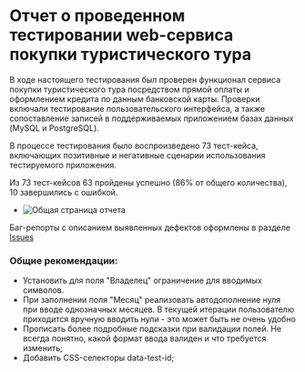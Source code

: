 # Отчет о проведенном тестировании web-сервиса покупки туристического тура

В ходе настоящего тестирования был проверен функционал сервиса покупки туристического тура посредством прямой оплаты и
оформлением кредита по данным банковской карты. Проверки включали тестирование пользовательского интерфейса, а также
сопоставление записей в поддерживаемых приложением базах данных (MySQL и PostgreSQL).

В процессе тестирования было воспроизведено 73 тест-кейса, включающих позитивные и негативные сценарии использования
тестируемого приложения.

Из 73 тест-кейсов 63 пройдены успешно (86% от общего количества), 10 завершились с ошибкой.

- ![Общая страница отчета](https://user-images.githubusercontent.com/93262160/169130144-d50ed979-276f-496f-9e14-75429430d5ca.png)


Баг-репорты с описанием выявленных дефектов оформлены в разделе [Issues](https://github.com/Sormat59/QA-Diplom/issues)

### Общие рекомендации:

- Установить для поля "Владелец" ограничение для вводимых символов.
- При заполнении поля "Месяц" реализовать автодополнение нуля при вводе однозначных месяцев. В текущей итерации
  пользователю приходится вручную вводить нули - это может быть не очень удобно
- Прописать более подробные подсказки при валидации полей. Не всегда понятно, какой формат ввода валиден и что требуется
  изменить;
- Добавить CSS-селекторы data-test-id;

